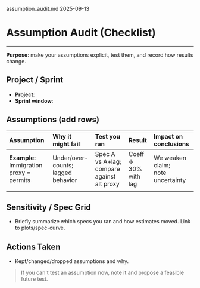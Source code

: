 assumption_audit.md
2025-09-13

# Assumption Audit (Checklist)

---

**Purpose**: make your assumptions explicit, test them, and record how results change.

## Project / Sprint

- **Project**:
- **Sprint window**:

## Assumptions (add rows)

| Assumption                                  | Why it might fail                     | Test you ran                                  | Result                  | Impact on conclusions                |
| :------------------------------------------ | :------------------------------------ | :-------------------------------------------- | :---------------------- | :----------------------------------- |
| **Example:**<br>Immigration proxy = permits | Under/over-counts;<br>lagged behavior | Spec A vs A+lag;<br>compare against alt proxy | Coeff ↓<br>30% with lag | We weaken claim;<br>note uncertainty |
|                                             |                                       |                                               |                         |                                      |

## Sensitivity / Spec Grid

- Briefly summarize which specs you ran and how estimates moved. Link to plots/spec-curve.

## Actions Taken

- Kept/changed/dropped assumptions and why.

> If you can't test an assumption now, note it and propose a feasible future test.
